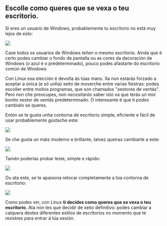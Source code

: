 <?php require("../../entete.php"); ?> <?php require("../../base.php"); ?>

<div id="corps">

<h2>Escolle como queres que se vexa o teu escritorio.</h2>

Si eres un usuario de Windows, probablemente tu escritorio no está muy lejos de esto:

<img src="Images/windows_vista.jpg" />

Case todos os usuarios de Windows teñen o mesmo escritorio. Aínda que é certo podes cambiar o fondo de pantalla ou as cores da decoración de Windows (o azul é o predeterminado), pouco podes afastarte do escritorio común de Windows.

Con Linux esa elección é devolta ás túas mans. Xa non estarás forzado a aceptar a única (e só unha) xeito de moverche entre varias fiestras: podes escoller entre moitos programas, que son chamados "xestores de ventás". Pero non che preocupes, non <i>necesitarás</i> saber isto xa que terás un moi bonito xestor de ventás predeterminado. O interesante é que ti <i>podes</i> cambialo se queres.

Entón se te gusta unha contorna de escritorio simple, eficiente e fácil de usar probablemente gústache este:

<img src="Images/ubuntu.jpg"/>

Se che gusta un máis moderno e brillante, talvez queiras cambiarte a este:

<img src="Images/kde.png" />

Tamén poderías probar leste, simple e rápido:

<img src="Images/xfce.jpg" />

Ou ata este, se te apaixona retocar completamente a túa contorna de escritorio:

<img src="Images/wm.jpg" />

Como podes ver, con Linux <b>ti decides como queres que se vexa o teu escritorio</b>. Ata non tes que decidir de xeito definitivo: podes cambiar a calquera destes diferentes estilos de escritorios no momento que te rexistres para entrar á túa sesión.



</div>


